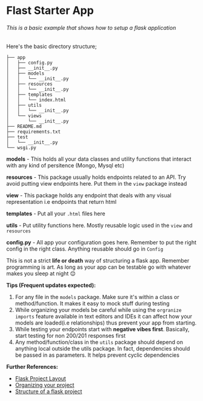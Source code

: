 # Flast Starter App

###### This is a basic example that shows how to setup a flask application

Here's the basic directory structure;
```
├── app
│   ├── config.py
│   ├── __init__.py
│   ├── models
│   │   └── __init__.py
│   ├── resources
│   │   └── __init__.py
│   ├── templates
│   │   └── index.html
│   ├── utils
│   │   └── __init__.py
│   └── views
│       └── __init__.py
├── README.md
├── requirements.txt
├── test
│   └── __init__.py
└── wsgi.py

```

**models** - This holds all your data classes and utility functions that interact with any kind of persitence 
(Mongo, Mysql etc) 

**resources** - This package usually holds endpoints related to an API. Try avoid putting view endpoints here. Put them
in the `view` package instead

**view** - This package holds any endpoint that deals with any visual representation i.e endpoints that return html

**templates** - Put all your `.html` files here

**utils** - Put utility functions here. Mostly reusable logic used in the `view` and `resources`

**config.py** - All app your configuration goes here. Remember to put the right config in the right class. Anything 
reusable should go in `Config`


This is not a strict **life or death** way of structuring a flask app. Remember programming is art. As long as your app 
can be testable go with whatever makes you sleep at night :relieved:

**Tips (Frequent updates expected):**
1. For any file in the `models` package. Make sure it's within a class or method/function. It makes it easy to mock stuff
during testing
2. While organizing your models be careful while using the `orgranize imports` feature available in text editors and IDEs
it can affect how your models are loaded(i.e relationships) thus prevent your app from starting.
3. While testing your endpoints start with **negative vibes first**. Basically, start testing for non 200/201 responses first
4. Any method/function/class in the `utils` package should depend on anything local outside the utils package. In fact, dependencies
should be passed in as parameters. It helps prevent cyclic dependencies

**Further References:**

- [Flask Project Layout](http://flask.pocoo.org/docs/1.0/tutorial/layout/)
- [Organizing your project](http://exploreflask.com/en/latest/organizing.html)
- [Structure of a flask project](https://lepture.com/en/2018/structure-of-a-flask-project)
